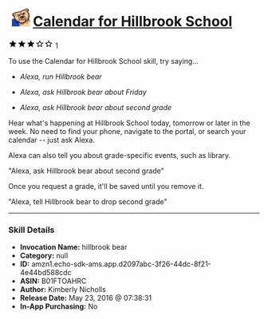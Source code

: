 # &nbsp;<img src="skill_icon" alt="Calendar for Hillbrook School icon" width="36"> [Calendar for Hillbrook School](http://alexa.amazon.com/#skills/amzn1.echo-sdk-ams.app.d2097abc-3f26-44dc-8f21-4e44bd588cdc)
![3 stars](../../images/ic_star_black_18dp_1x.png)![3 stars](../../images/ic_star_black_18dp_1x.png)![3 stars](../../images/ic_star_black_18dp_1x.png)![3 stars](../../images/ic_star_border_black_18dp_1x.png)![3 stars](../../images/ic_star_border_black_18dp_1x.png) 1

To use the Calendar for Hillbrook School skill, try saying...

* *Alexa, run Hillbrook bear*

* *Alexa, ask Hillbrook bear about Friday*

* *Alexa, ask Hillbrook bear about second grade*

Hear what's happening at Hillbrook School today, tomorrow or later in the week. No need to find your phone, navigate to the portal, or search your calendar -- just ask Alexa.

Alexa can also tell you about grade-specific events, such as library.

"Alexa, ask Hillbrook bear about second grade"

Once you request a grade, it'll be saved until you remove it.

"Alexa, tell Hillbrook bear to drop second grade"

***

### Skill Details

* **Invocation Name:** hillbrook bear
* **Category:** null
* **ID:** amzn1.echo-sdk-ams.app.d2097abc-3f26-44dc-8f21-4e44bd588cdc
* **ASIN:** B01FTOAHRC
* **Author:** Kimberly Nicholls
* **Release Date:** May 23, 2016 @ 07:38:31
* **In-App Purchasing:** No
